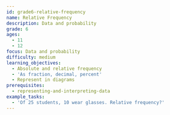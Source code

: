 ```yaml
---
id: grade6-relative-frequency
name: Relative Frequency
description: Data and probability
grade: 6
ages:
  - 11
  - 12
focus: Data and probability
difficulty: medium
learning_objectives:
  - Absolute and relative frequency
  - 'As fraction, decimal, percent'
  - Represent in diagrams
prerequisites:
  - representing-and-interpreting-data
example_tasks:
  - 'Of 25 students, 10 wear glasses. Relative frequency?'
---
```

